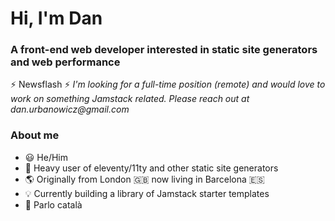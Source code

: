 # Hi, I'm Dan

### A front-end web developer interested in static site generators and web performance

⚡ Newsflash ⚡
_I'm looking for a full-time position (remote) and would love to work on something Jamstack related. Please reach out at dan.urbanowicz@gmail.com_

### About me

- :smiley: He/Him
- :syringe: Heavy user of eleventy/11ty and other static site generators
- :earth_americas: Originally from London :uk: now living in Barcelona :es:
- :bulb: Currently building a library of Jamstack starter templates
- :loudspeaker: Parlo català
